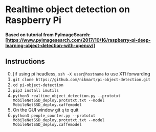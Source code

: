# Realtime object detection on Raspberry Pi

#### Based on tutorial from PyImageSearch: [https://www.pyimagesearch.com/2017/10/16/raspberry-pi-deep-learning-object-detection-with-opencv/]

## Instructions

0. [if using pi headless, `ssh -X user@hostname` to use X11 forwarding
1. `git clone https://github.com/nikmart/pi-object-detection.git`
2. `cd pi-object-detection`
3. `pip3 install imutils`
4. `python3 realtime_object_detection.py --prototxt MobileNetSSD_deploy.prototxt.txt --model MobileNetSSD_deploy.caffemodel`
5. On the GUI window git `q` to quit
6. `python3 people_counter.py --prototxt MobileNetSSD_deploy.prototxt.txt --model MobileNetSSD_deploy.caffemodel`
